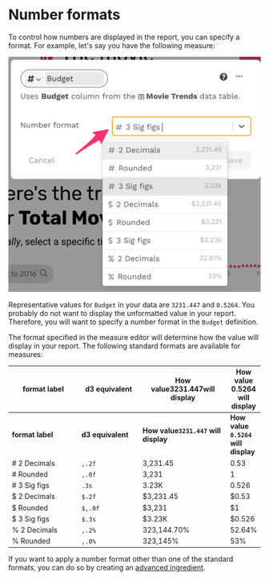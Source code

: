 # Number formats

To control how numbers are displayed in the report, you can specify a format. For example, let's say you have the following measure:

![Select a number format from the list](<../../../.gitbook/assets/image (395).png>)

Representative values for `Budget` in your data are `3231.447` and `0.5264`. You probably do not want to display the unformatted value in your report. Therefore, you will want to specify a number format in the `Budget` definition.&#x20;

The format specified in the measure editor will determine how the value will display in your report. The following standard formats are available for measures:&#x20;

<table data-header-hidden><thead><tr><th width="200">format label</th><th width="150">d3 equivalent</th><th width="199.2591605596269">How value3231.447will display</th><th>How value 0.5264 will display</th></tr></thead><tbody><tr><td><strong>format label</strong></td><td><strong>d3 equivalent</strong></td><td><strong>How value<code>3231.447</code> will display</strong></td><td><strong>How value <code>0.5264</code> will display</strong></td></tr><tr><td># 2 Decimals</td><td><code>,.2f</code></td><td>3,231.45</td><td>0.53</td></tr><tr><td># Rounded</td><td><code>,.0f</code></td><td>3,231</td><td>1</td></tr><tr><td># 3 Sig figs</td><td><code>.3s</code></td><td>3.23K</td><td>0.526</td></tr><tr><td>$ 2 Decimals</td><td><code>$.2f</code></td><td>$3,231.45</td><td>$0.53</td></tr><tr><td>$ Rounded</td><td><code>$,.0f</code></td><td>$3,231</td><td>$1</td></tr><tr><td>$ 3 Sig figs</td><td><code>$.3s</code></td><td>$3.23K</td><td>$0.526</td></tr><tr><td>% 2 Decimals</td><td><code>,.2%</code></td><td>323,144.70%</td><td>52.64%</td></tr><tr><td>% Rounded</td><td><code>,.0%</code></td><td>323,145%</td><td>53%</td></tr></tbody></table>

If you want to apply a number format other than one of the standard formats, you can do so by creating an [advanced ingredient](../advanced-ingredients/advanced-formats.md).&#x20;

